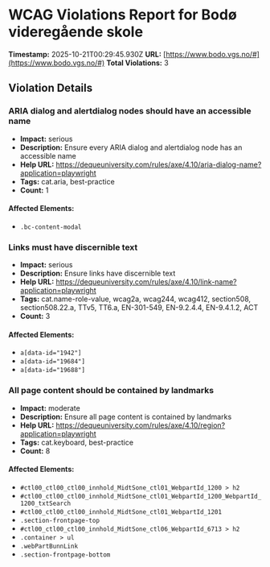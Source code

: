 # WCAG Violations Report for Bodø videregående skole

**Timestamp:** 2025-10-21T00:29:45.930Z
**URL:** [https://www.bodo.vgs.no/#](https://www.bodo.vgs.no/#)
**Total Violations:** 3

## Violation Details

### ARIA dialog and alertdialog nodes should have an accessible name

- **Impact:** serious
- **Description:** Ensure every ARIA dialog and alertdialog node has an accessible name
- **Help URL:** https://dequeuniversity.com/rules/axe/4.10/aria-dialog-name?application=playwright
- **Tags:** cat.aria, best-practice
- **Count:** 1

#### Affected Elements:

- `.bc-content-modal`

### Links must have discernible text

- **Impact:** serious
- **Description:** Ensure links have discernible text
- **Help URL:** https://dequeuniversity.com/rules/axe/4.10/link-name?application=playwright
- **Tags:** cat.name-role-value, wcag2a, wcag244, wcag412, section508, section508.22.a, TTv5, TT6.a, EN-301-549, EN-9.2.4.4, EN-9.4.1.2, ACT
- **Count:** 3

#### Affected Elements:

- `a[data-id="1942"]`
- `a[data-id="19684"]`
- `a[data-id="19688"]`

### All page content should be contained by landmarks

- **Impact:** moderate
- **Description:** Ensure all page content is contained by landmarks
- **Help URL:** https://dequeuniversity.com/rules/axe/4.10/region?application=playwright
- **Tags:** cat.keyboard, best-practice
- **Count:** 8

#### Affected Elements:

- `#ctl00_ctl00_ctl00_innhold_MidtSone_ctl01_WebpartId_1200 > h2`
- `#ctl00_ctl00_ctl00_innhold_MidtSone_ctl01_WebpartId_1200_WebpartId_1200_txtSearch`
- `#ctl00_ctl00_ctl00_innhold_MidtSone_ctl01_WebpartId_1201`
- `.section-frontpage-top`
- `#ctl00_ctl00_ctl00_innhold_MidtSone_ctl06_WebpartId_6713 > h2`
- `.container > ul`
- `.webPartBunnLink`
- `.section-frontpage-bottom`
